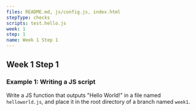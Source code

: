 ```yaml
---
files: README.md, js/config.js, index.html
stepType: checks
scripts: test.hello.js
week: 1
step: 1
name: Week 1 Step 1
---
```


## Week 1 Step 1

### Example 1: Writing a JS script

Write a JS function that outputs "Hello World!" in a file named `helloworld.js`, and place it in the root directory of a branch named `week1`.
